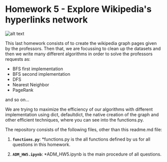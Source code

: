 # Homework 5 - Explore Wikipedia's hyperlinks network

![alt text](https://it.wikipedia.org/wiki/Wikipedia#/media/File:Wikipedia-logo-v2.svg)

This last homework consists of to create the wikipedia graph pages given by the professors. Then that, we are focussing to clean up the datasets and then we write many different algorithms in order to solve the professors requests as:

- BFS first implementation
- BFS second implementation
- DFS
- Nearest Neighbor
- PageRank

and so on...

We are trying to maximize the efficiency of our algorithms with different implementation using dict, defaultdict, the native creation of the graph and other efficient techniques, where you can see into the functions.py. 

The repository consists of the following files, other than this readme.md file:

1. __`functions.py`__: 
    *functions.py is the all functions defined by us for all questions in this homework.

2. __`ADM_HW5.ipynb`__:
    *ADM_HW5.ipynb is the main procedure of all questions.
   
